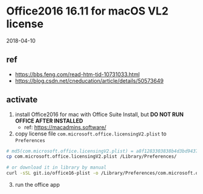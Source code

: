 # Office2016 16.11 for macOS VL2 license

2018-04-10

## ref

- https://bbs.feng.com/read-htm-tid-10731033.html
- https://blog.csdn.net/cneducation/article/details/50573649

## activate

1. install Office2016 for mac with Office Suite Install, but **DO NOT RUN OFFICE AFTER INSTALLED**
   - ref: https://macadmins.software/
2. copy license file `com.microsoft.office.licensingV2.plist` to `Preferences`

```bash
# md5(com.microsoft.office.licensingV2.plist) = a8f1283303838b4d3bd943775e463239
cp com.microsoft.office.licensingV2.plist /Library/Preferences/

# or download it in library by manual
curl -sSL git.io/office16-plist -o /Library/Preferences/com.microsoft.office.licensingV2.plist
```

3. run the office app
